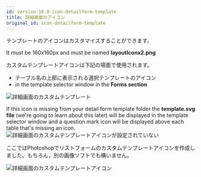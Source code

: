 ```yaml
---
id: version-18.0-icon-detailform-template
title: 詳細画面のアイコン
original_id: icon-detailform-template
---
```


テンプレートのアイコンはカスタマイズすることができます。

It must be 160x160px and must be named **layoutIconx2.png**

カスタムテンプレートアイコンは下記の場面で使用されます。

* テーブル名の上部に表示される選択テンプレートのアイコン
* in the template selector window in the **Forms section**

![詳細画面のカスタムテンプレート](assets/en/custom-detailform/custom-detailform-template.png)

If this icon is missing from your detail form template folder the **template.svg file** (we're going to learn about this later) will be displayed in the template selector window and a question mark icon will be displayed above each table that's missing an icon. ![詳細画面のカスタムテンプレートアイコンが設定されていない](assets/en/custom-detailform/missing-detailform-icon-custom-template.png)

ここではPhotoshopでリストフォームのカスタムテンプレートアイコンを作成しました。もちろん，別の画像ソフトでも構いません。

![詳細画面のカスタムテンプレートアイコン](assets/en/custom-detailform/custom-detail-form-icon.png)
